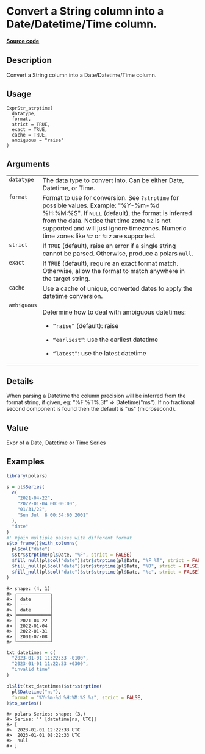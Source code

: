 
# Convert a String column into a Date/Datetime/Time column.

[**Source code**](https://github.com/pola-rs/r-polars/tree/3908b5beab9ec917b825bad8f9a820caad37cb4a/R/expr__string.R#L61)

## Description

Convert a String column into a Date/Datetime/Time column.

## Usage

<pre><code class='language-R'>ExprStr_strptime(
  datatype,
  format,
  strict = TRUE,
  exact = TRUE,
  cache = TRUE,
  ambiguous = "raise"
)
</code></pre>

## Arguments

<table>
<tr>
<td style="white-space: nowrap; font-family: monospace; vertical-align: top">
<code id="ExprStr_strptime_:_datatype">datatype</code>
</td>
<td>
The data type to convert into. Can be either Date, Datetime, or Time.
</td>
</tr>
<tr>
<td style="white-space: nowrap; font-family: monospace; vertical-align: top">
<code id="ExprStr_strptime_:_format">format</code>
</td>
<td>
Format to use for conversion. See <code>?strptime</code> for possible
values. Example: "%Y-%m-%d %H:%M:%S". If <code>NULL</code> (default),
the format is inferred from the data. Notice that time zone
<code style="white-space: pre;">%Z</code> is not supported and will just
ignore timezones. Numeric time zones like
<code style="white-space: pre;">%z</code> or
<code style="white-space: pre;">%:z</code> are supported.
</td>
</tr>
<tr>
<td style="white-space: nowrap; font-family: monospace; vertical-align: top">
<code id="ExprStr_strptime_:_strict">strict</code>
</td>
<td>
If <code>TRUE</code> (default), raise an error if a single string cannot
be parsed. Otherwise, produce a polars <code>null</code>.
</td>
</tr>
<tr>
<td style="white-space: nowrap; font-family: monospace; vertical-align: top">
<code id="ExprStr_strptime_:_exact">exact</code>
</td>
<td>
If <code>TRUE</code> (default), require an exact format match.
Otherwise, allow the format to match anywhere in the target string.
</td>
</tr>
<tr>
<td style="white-space: nowrap; font-family: monospace; vertical-align: top">
<code id="ExprStr_strptime_:_cache">cache</code>
</td>
<td>
Use a cache of unique, converted dates to apply the datetime conversion.
</td>
</tr>
<tr>
<td style="white-space: nowrap; font-family: monospace; vertical-align: top">
<code id="ExprStr_strptime_:_ambiguous">ambiguous</code>
</td>
<td>

Determine how to deal with ambiguous datetimes:

<ul>
<li>

<code>“raise”</code> (default): raise

</li>
<li>

<code>“earliest”</code>: use the earliest datetime

</li>
<li>

<code>“latest”</code>: use the latest datetime

</li>
</ul>
</td>
</tr>
</table>

## Details

When parsing a Datetime the column precision will be inferred from the
format string, if given, eg: “%F %T%.3f” =\> Datetime("ms"). If no
fractional second component is found then the default is "us"
(microsecond).

## Value

Expr of a Date, Datetime or Time Series

## Examples

``` r
library(polars)

s = pl$Series(
  c(
    "2021-04-22",
    "2022-01-04 00:00:00",
    "01/31/22",
    "Sun Jul  8 00:34:60 2001"
  ),
  "date"
)
#' #join multiple passes with different format
s$to_frame()$with_columns(
  pl$col("date")
  $str$strptime(pl$Date, "%F", strict = FALSE)
  $fill_null(pl$col("date")$str$strptime(pl$Date, "%F %T", strict = FALSE))
  $fill_null(pl$col("date")$str$strptime(pl$Date, "%D", strict = FALSE))
  $fill_null(pl$col("date")$str$strptime(pl$Date, "%c", strict = FALSE))
)
```

    #> shape: (4, 1)
    #> ┌────────────┐
    #> │ date       │
    #> │ ---        │
    #> │ date       │
    #> ╞════════════╡
    #> │ 2021-04-22 │
    #> │ 2022-01-04 │
    #> │ 2022-01-31 │
    #> │ 2001-07-08 │
    #> └────────────┘

``` r
txt_datetimes = c(
  "2023-01-01 11:22:33 -0100",
  "2023-01-01 11:22:33 +0300",
  "invalid time"
)

pl$lit(txt_datetimes)$str$strptime(
  pl$Datetime("ns"),
  format = "%Y-%m-%d %H:%M:%S %z", strict = FALSE,
)$to_series()
```

    #> polars Series: shape: (3,)
    #> Series: '' [datetime[ns, UTC]]
    #> [
    #>  2023-01-01 12:22:33 UTC
    #>  2023-01-01 08:22:33 UTC
    #>  null
    #> ]
